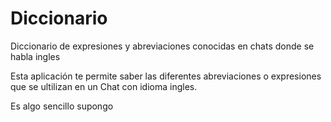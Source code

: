 # Diccionario 
Diccionario de expresiones y abreviaciones conocidas en chats donde se habla ingles

Esta aplicación te permite saber las diferentes abreviaciones o expresiones que se ultilizan en un Chat con idioma ingles.

Es algo sencillo supongo
